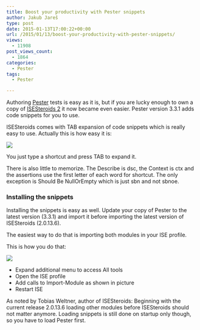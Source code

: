 ```yaml
---
title: Boost your productivity with Pester snippets
author: Jakub Jareš
type: post
date: 2015-01-13T17:00:22+00:00
url: /2015/01/13/boost-your-productivity-with-pester-snippets/
views:
  - 11908
post_views_count:
  - 1864
categories:
  - Pester
tags:
  - Pester

---
```

Authoring [Pester][1] tests is easy as it is, but if you are lucky enough to own a copy of [ISESteroids 2][2] it now became even easier. Pester version 3.3.1 adds code snippets for you to use.

ISESteroids comes with TAB expansion of code snippets which is really easy to use. Actually this is how easy it is:

![](/images/pestersnip.gif)

You just type a shortcut and press TAB to expand it.

There is also little to memorize. The Describe is dsc, the Context is ctx and the assertions use the first letter of each word for shortcut. The only exception is Should Be NullOrEmpty which is just sbn and not sbnoe.

### Installing the snippets

Installing the snippets is easy as well. Update your copy of Pester to the latest version (3.3.1) and import it before importing the latest version of ISESteroids (2.0.13.6).

The easiest way to do that is importing both modules in your ISE profile.

This is how you do that:

![](/images/pestersnip2.png)

  * Expand additional menu to access All tools
  * Open the ISE profile
  * Add calls to Import-Module as shown in picture
  * Restart ISE

As noted by Tobias Weltner, author of ISESteroids: Beginning with the current release 2.0.13.6 loading other modules before ISESteroids should not matter anymore. Loading snippets is still done on startup only though, so you have to load Pester first.

[1]: https://github.com/pester/Pester
[2]: http://www.powertheshell.com/isesteroids2/